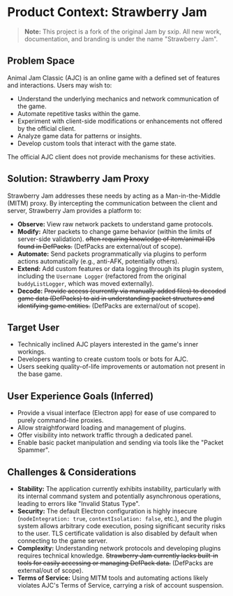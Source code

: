 # Product Context: Strawberry Jam

> **Note:** This project is a fork of the original Jam by sxip. All new work, documentation, and branding is under the name "Strawberry Jam".

## Problem Space

Animal Jam Classic (AJC) is an online game with a defined set of features and interactions. Users may wish to:

-   Understand the underlying mechanics and network communication of the game.
-   Automate repetitive tasks within the game.
-   Experiment with client-side modifications or enhancements not offered by the official client.
-   Analyze game data for patterns or insights.
-   Develop custom tools that interact with the game state.

The official AJC client does not provide mechanisms for these activities.

## Solution: Strawberry Jam Proxy

Strawberry Jam addresses these needs by acting as a Man-in-the-Middle (MITM) proxy. By intercepting the communication between the client and server, Strawberry Jam provides a platform to:

-   **Observe:** View raw network packets to understand game protocols.
-   **Modify:** Alter packets to change game behavior (within the limits of server-side validation). ~~often requiring knowledge of item/animal IDs found in DefPacks.~~ (DefPacks are external/out of scope).
-   **Automate:** Send packets programmatically via plugins to perform actions automatically (e.g., anti-AFK, potentially others).
-   **Extend:** Add custom features or data logging through its plugin system, including the `Username Logger` (refactored from the original `buddyListLogger`, which was moved externally).
-   **Decode:** ~~Provide access (currently via manually added files) to decoded game data (DefPacks) to aid in understanding packet structures and identifying game entities.~~ (DefPacks are external/out of scope).

## Target User

-   Technically inclined AJC players interested in the game's inner workings.
-   Developers wanting to create custom tools or bots for AJC.
-   Users seeking quality-of-life improvements or automation not present in the base game.

## User Experience Goals (Inferred)

-   Provide a visual interface (Electron app) for ease of use compared to purely command-line proxies.
-   Allow straightforward loading and management of plugins.
-   Offer visibility into network traffic through a dedicated panel.
-   Enable basic packet manipulation and sending via tools like the "Packet Spammer".

## Challenges & Considerations

-   **Stability:** The application currently exhibits instability, particularly with its internal command system and potentially asynchronous operations, leading to errors like "Invalid Status Type".
-   **Security:** The default Electron configuration is highly insecure (`nodeIntegration: true`, `contextIsolation: false`, etc.), and the plugin system allows arbitrary code execution, posing significant security risks to the user. TLS certificate validation is also disabled by default when connecting to the game server.
-   **Complexity:** Understanding network protocols and developing plugins requires technical knowledge. ~~Strawberry Jam currently lacks built-in tools for easily accessing or managing DefPack data.~~ (DefPacks are external/out of scope).
-   **Terms of Service:** Using MITM tools and automating actions likely violates AJC's Terms of Service, carrying a risk of account suspension.
